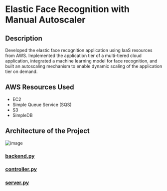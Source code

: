 # Elastic Face Recognition with Manual Autoscaler

## Description
Developed the elastic face recognition application using IaaS resources from AWS. Implemented the application tier of a multi-tiered cloud application, integrated a machine learning model for face recognition, and built an autoscaling mechanism to enable dynamic scaling of the application tier on demand.

## AWS Resources Used
- EC2
- Simple Queue Service (SQS)
- S3
- SimpleDB

## Architecture of the Project
![image](https://github.com/user-attachments/assets/58e0dd84-89aa-4725-8f89-219ad9455ee4)

### [backend.py](https://github.com/TejasParse/cloud-project-autoscaler/blob/master/backend.py)

### [controller.py](https://github.com/TejasParse/cloud-project-autoscaler/blob/master/controller.py)

### [server.py](https://github.com/TejasParse/cloud-project-autoscaler/blob/master/server.py)

